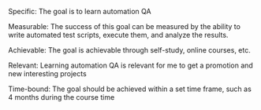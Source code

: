 Specific: The goal is to learn automation QA 

Measurable: The success of this goal can be measured by the ability to write automated test scripts, execute them, and analyze the results.

Achievable: The goal is achievable through self-study, online courses, etc. 

Relevant: Learning automation QA is relevant for me to get a promotion and new interesting projects

Time-bound: The goal should be achieved within a set time frame, such as 4 months during the course time 